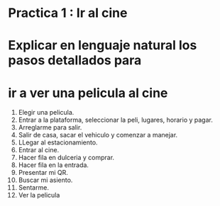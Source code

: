 # Practica 1 : Ir al cine

# Explicar en lenguaje natural los pasos detallados para
# ir a ver una pelicula al cine

1. Elegir una pelicula.
2. Entrar a la plataforma, seleccionar la peli, lugares, horario y pagar.
3. Arreglarme para salir.
4. Salir de casa, sacar el vehiculo y comenzar a manejar.
5. LLegar al estacionamiento.
6. Entrar al cine.
7. Hacer fila en dulceria y comprar.
8. Hacer fila en la entrada.
9. Presentar mi QR.
10. Buscar mi asiento.
11. Sentarme.
12. Ver la pelicula